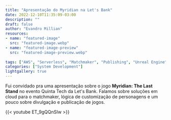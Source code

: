 ```yaml
---
title: "Apresentação do Myridian na Let's Bank"
date: 2022-12-10T11:35:09-03:00
description: ""
draft: false
author: "Evandro Millian"
resources:
- name: "featured-image"
  src: "featured-image.webp"
- name: "featured-image-preview"
  src: "featured-image-preview.webp"
  
tags: ["AWS", "Serverless", "Matchmaker", "Publishing", "Unreal Engine"]
categories: ["System Development"]
lightgallery: true
---
```


Fui convidado pra uma apresentação sobre o jogo **Myridian: The Last Stand** no evento Quinta Tech da Let's Bank. Falamos sobre soluções em cloud para o matchmaker, lógica de customização de personagens e um pouco sobre divulgação e publicação de jogos.

{{< youtube ET_9gQQnSIw >}}
